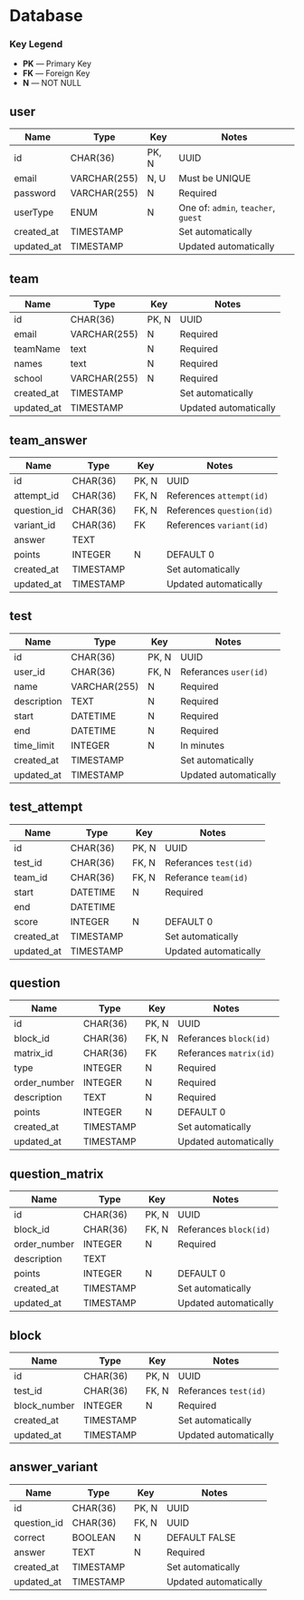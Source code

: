 # Database

### Key Legend

- **PK** — Primary Key
- **FK** — Foreign Key
- **N** — NOT NULL

## user

| Name       | Type         | Key   | Notes                               |
| ---------- | ------------ | ----- | ----------------------------------- |
| id         | CHAR(36)     | PK, N | UUID                                |
| email      | VARCHAR(255) | N, U  | Must be UNIQUE                      |
| password   | VARCHAR(255) | N     | Required                            |
| userType   | ENUM         | N     | One of: `admin`, `teacher`, `guest` |
| created_at | TIMESTAMP    |       | Set automatically                   |
| updated_at | TIMESTAMP    |       | Updated automatically               |

## team

| Name       | Type         | Key   | Notes                 |
| ---------- | ------------ | ----- | --------------------- |
| id         | CHAR(36)     | PK, N | UUID                  |
| email      | VARCHAR(255) | N     | Required              |
| teamName   | text         | N     | Required              |
| names      | text         | N     | Required              |
| school     | VARCHAR(255) | N     | Required              |
| created_at | TIMESTAMP    |       | Set automatically     |
| updated_at | TIMESTAMP    |       | Updated automatically |

## team_answer

| Name        | Type      | Key   | Notes                     |
| ----------- | --------- | ----- | ------------------------- |
| id          | CHAR(36)  | PK, N | UUID                      |
| attempt_id  | CHAR(36)  | FK, N | References `attempt(id)`  |
| question_id | CHAR(36)  | FK, N | References `question(id)` |
| variant_id  | CHAR(36)  | FK    | References `variant(id)`  |
| answer      | TEXT      |       |                           |
| points      | INTEGER   | N     | DEFAULT 0                 |
| created_at  | TIMESTAMP |       | Set automatically         |
| updated_at  | TIMESTAMP |       | Updated automatically     |

## test

| Name        | Type         | Key   | Notes                 |
| ----------- | ------------ | ----- | --------------------- |
| id          | CHAR(36)     | PK, N | UUID                  |
| user_id     | CHAR(36)     | FK, N | Referances `user(id)` |
| name        | VARCHAR(255) | N     | Required              |
| description | TEXT         | N     | Required              |
| start       | DATETIME     | N     | Required              |
| end         | DATETIME     | N     | Required              |
| time_limit  | INTEGER      | N     | In minutes            |
| created_at  | TIMESTAMP    |       | Set automatically     |
| updated_at  | TIMESTAMP    |       | Updated automatically |

## test_attempt

| Name       | Type      | Key   | Notes                 |
| ---------- | --------- | ----- | --------------------- |
| id         | CHAR(36)  | PK, N | UUID                  |
| test_id    | CHAR(36)  | FK, N | Referances `test(id)` |
| team_id    | CHAR(36)  | FK, N | Referance `team(id)`  |
| start      | DATETIME  | N     | Required              |
| end        | DATETIME  |       |                       |
| score      | INTEGER   | N     | DEFAULT 0             |
| created_at | TIMESTAMP |       | Set automatically     |
| updated_at | TIMESTAMP |       | Updated automatically |

## question

| Name         | Type      | Key   | Notes                   |
| ------------ | --------- | ----- | ----------------------- |
| id           | CHAR(36)  | PK, N | UUID                    |
| block_id     | CHAR(36)  | FK, N | Referances `block(id)`  |
| matrix_id    | CHAR(36)  | FK    | Referances `matrix(id)` |
| type         | INTEGER   | N     | Required                |
| order_number | INTEGER   | N     | Required                |
| description  | TEXT      | N     | Required                |
| points       | INTEGER   | N     | DEFAULT 0               |
| created_at   | TIMESTAMP |       | Set automatically       |
| updated_at   | TIMESTAMP |       | Updated automatically   |

## question_matrix

| Name         | Type      | Key   | Notes                  |
| ------------ | --------- | ----- | ---------------------- |
| id           | CHAR(36)  | PK, N | UUID                   |
| block_id     | CHAR(36)  | FK, N | Referances `block(id)` |
| order_number | INTEGER   | N     | Required               |
| description  | TEXT      |       |                        |
| points       | INTEGER   | N     | DEFAULT 0              |
| created_at   | TIMESTAMP |       | Set automatically      |
| updated_at   | TIMESTAMP |       | Updated automatically  |

## block

| Name         | Type      | Key   | Notes                 |
| ------------ | --------- | ----- | --------------------- |
| id           | CHAR(36)  | PK, N | UUID                  |
| test_id      | CHAR(36)  | FK, N | Referances `test(id)` |
| block_number | INTEGER   | N     | Required              |
| created_at   | TIMESTAMP |       | Set automatically     |
| updated_at   | TIMESTAMP |       | Updated automatically |

## answer_variant

| Name        | Type      | Key   | Notes                 |
| ----------- | --------- | ----- | --------------------- |
| id          | CHAR(36)  | PK, N | UUID                  |
| question_id | CHAR(36)  | FK, N | UUID                  |
| correct     | BOOLEAN   | N     | DEFAULT FALSE         |
| answer      | TEXT      | N     | Required              |
| created_at  | TIMESTAMP |       | Set automatically     |
| updated_at  | TIMESTAMP |       | Updated automatically |
